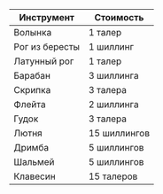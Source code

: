 | Инструмент     | Стоимость    |
| -------------- | ------------ |
| Волынка        | 1 талер      |
| Рог из бересты | 1 шиллинг    |
| Латунный рог   | 1 талер      |
| Барабан        | 3 шиллинга   |
| Скрипка        | 3 талера     |
| Флейта         | 2 шиллинга   |
| Гудок          | 3 талера     |
| Лютня          | 15 шиллингов |
| Дримба         | 5 шиллингов  |
| Шальмей        | 5 шиллингов  |
| Клавесин       | 15 талеров   |